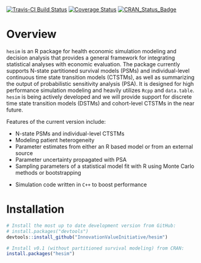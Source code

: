 [![Travis-CI Build Status](https://travis-ci.org/InnovationValueInitiative/hesim.svg?branch=master)](https://travis-ci.org/InnovationValueInitiative/hesim)
[![Coverage Status](https://codecov.io/gh/InnovationValueInitiative/hesim/branch/master/graph/badge.svg)](https://codecov.io/gh/InnovationValueInitiative/hesim)
[![CRAN_Status_Badge](http://www.r-pkg.org/badges/version/hesim)](https://cran.r-project.org/package=hesim)

# Overview
`hesim` is an R package for health economic simulation modeling and decision analysis that provides a general framework for integrating statistical analyses with economic evaluation. The package currently supports N-state partitioned survival models (PSMs) and individual-level continuous time state transition models (CTSTMs), as well as summarizing the output of probabilistic sensitivity analysis (PSA). It is designed for high performance simulation modeling and heavily utilizes `Rcpp` and `data.table`. `hesim` is being actively developed and we will provide support for discrete time state transition models (DSTMs) and cohort-level CTSTMs in the near future.

Features of the current version include:

* N-state PSMs and individual-level CTSTMs
* Modeling patient heterogeneity 
* Parameter estimates from either an R based model or from an external source
* Parameter uncertainty propagated with PSA
* Sampling parameters of a statistical model fit with R using Monte Carlo methods or bootstrapping
<!--- * Separate survival models during period of observed data and for extrapolation. -->
* Simulation code written in `C++` to boost performance

# Installation
```r
# Install the most up to date development version from GitHub:
# install.packages("devtools")
devtools::install_github("InnovationValueInitiative/hesim")

# Install v0.1 (without partitioned survival modeling) from CRAN:
install.packages("hesim")


```
